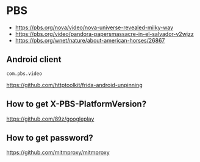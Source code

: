 # PBS

- https://pbs.org/nova/video/nova-universe-revealed-milky-way
- https://pbs.org/video/pandora-papersmassacre-in-el-salvador-v2wjzz
- https://pbs.org/wnet/nature/about-american-horses/26867

## Android client

~~~
com.pbs.video
~~~

https://github.com/httptoolkit/frida-android-unpinning

## How to get X-PBS-PlatformVersion?

https://github.com/89z/googleplay

## How to get password?

https://github.com/mitmproxy/mitmproxy

